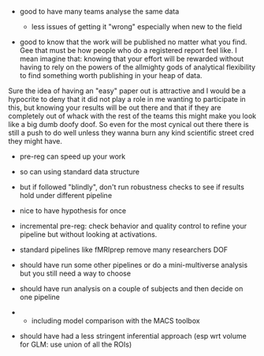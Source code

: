 - good to have many teams analyse the same data
  - less issues of getting it "wrong" especially when new to the field

- good to know that the work will be published no matter what you find. Gee that must be how people who do a registered report feel like. I mean imagine that: knowing that your effort will be rewarded without having to rely on the powers of the allmighty gods of analytical flexibility to find something worth publishing in your heap of data.

Sure the idea of having an "easy" paper out is attractive and I would be a hypocrite to deny that it did not play a role in me wanting to participate in this, but knowing your results will be out there and that if they are completely out of whack with the rest of the teams this might make you look like a big dumb doofy doof. So even for the most cynical out there there is still a push to do well unless they wanna burn any kind scientific street cred they might have.

- pre-reg can speed up your work
- so can using standard data structure
- but if followed "blindly", don't run robustness checks to see if results hold under different pipeline

- nice to have hypothesis for once

- incremental pre-reg: check behavior and quality control to refine your pipeline but without looking at activations.

 - standard pipelines like fMRIprep remove many researchers DOF

- should have run some other pipelines or do a mini-multiverse analysis but you still need a way to choose

- should have run analysis on a couple of subjects and then decide on one pipeline
-  - including model comparison with the MACS toolbox

- should have had a less stringent inferential approach (esp wrt volume for GLM: use union of all the ROIs)
